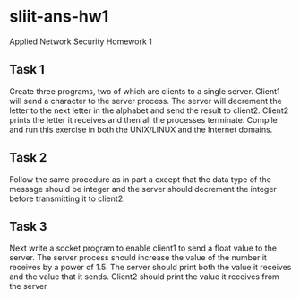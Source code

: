 # sliit-ans-hw1
Applied Network Security Homework 1

## Task 1
Create three programs, two of which are clients to a single server. Client1 will send a character to the server process. The server will decrement the letter to the next letter in the alphabet and send the result to client2. Client2 prints the letter it receives and then all the processes terminate. Compile and run this exercise in both the UNIX/LINUX and the Internet domains.

## Task 2
Follow the same procedure as in part a except that the data type of the message should be integer and the server should decrement the integer before transmitting it to client2.

## Task 3
Next write a socket program to enable client1 to send a float value to the server. The server process should increase the value of the number it receives by a power of 1.5. The server should print both the value it receives and the value that it sends. Client2 should print the value it receives from the server
